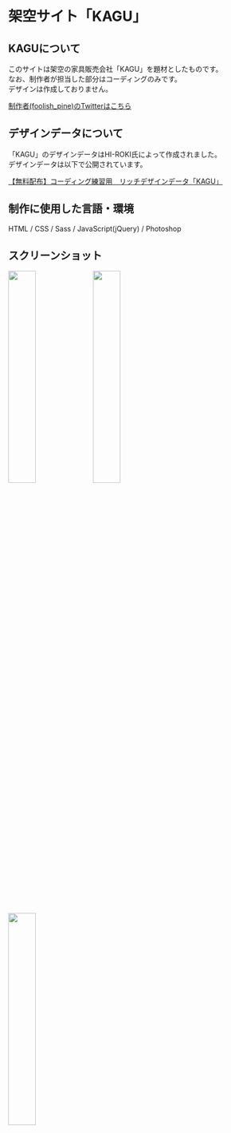 # 架空サイト「KAGU」

## KAGUについて
このサイトは架空の家具販売会社「KAGU」を題材としたものです。<br>
なお、制作者が担当した部分はコーディングのみです。<br>
デザインは作成しておりません。

[制作者(foolish_pine)のTwitterはこちら](https://twitter.com/foolish_pine)

## デザインデータについて
「KAGU」のデザインデータはHI-ROKI氏によって作成されました。<br>
デザインデータは以下で公開されています。<br>

[【無料配布】コーディング練習用　リッチデザインデータ「KAGU」](https://note.com/hi_roki/n/nb0c5f24f9107)

## 制作に使用した言語・環境
HTML / CSS / Sass / JavaScript(jQuery) / Photoshop

## スクリーンショット
<img src="https://github.com/foolish-pine/KAGU/blob/master/image/KAGU_sp.png?raw=true" width="33%">  <img src="https://github.com/foolish-pine/KAGU/blob/master/image/KAGU_tab.png?raw=true" width="33%">  <img src="https://github.com/foolish-pine/KAGU/blob/master/image/KAGU_pc.png?raw=true" width="33%">
